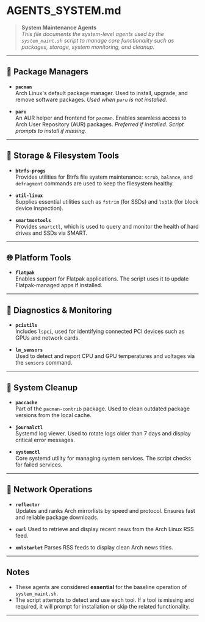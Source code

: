 # AGENTS_SYSTEM.md

> **System Maintenance Agents**  
> _This file documents the system-level agents used by the `system_maint.sh`
script to manage core functionality such as packages, storage, system
monitoring, and cleanup._

---

## 🔧 Package Managers

- **`pacman`**  
  Arch Linux's default package manager. Used to install, upgrade, and remove
  software packages.
  _Used when `paru` is not installed._

- **`paru`**  
  An AUR helper and frontend for `pacman`. Enables seamless access to Arch User
  Repository (AUR) packages.
  _Preferred if installed. Script prompts to install if missing._

---

## 💽 Storage & Filesystem Tools

- **`btrfs-progs`**  
  Provides utilities for Btrfs file system maintenance:
  `scrub`, `balance`, and `defragment` commands are used to keep the filesystem
  healthy.

- **`util-linux`**  
  Supplies essential utilities such as `fstrim` (for SSDs) and `lsblk`
  (for block device inspection).

- **`smartmontools`**  
  Provides `smartctl`, which is used to query and monitor the health of hard
  drives and SSDs via SMART.

---

## 🌐 Platform Tools

- **`flatpak`**  
  Enables support for Flatpak applications. The script uses it to update
  Flatpak-managed apps if installed.

---

## 🧪 Diagnostics & Monitoring

- **`pciutils`**  
  Includes `lspci`, used for identifying connected PCI devices such as GPUs and
  network cards.

- **`lm_sensors`**  
  Used to detect and report CPU and GPU temperatures and voltages via the
  `sensors` command.

---

## 🧹 System Cleanup

- **`paccache`**  
  Part of the `pacman-contrib` package. Used to clean outdated package versions
  from the local cache.

- **`journalctl`**  
  Systemd log viewer. Used to rotate logs older than 7 days and display
  critical error messages.

- **`systemctl`**  
  Core systemd utility for managing system services. The script checks for
  failed services.

---

## 📡 Network Operations

- **`reflector`**  
  Updates and ranks Arch mirrorlists by speed and protocol. Ensures fast and
  reliable package downloads.

- **`curl`**
  Used to retrieve and display recent news from the Arch Linux RSS feed.

- **`xmlstarlet`**
  Parses RSS feeds to display clean Arch news titles.

---

## Notes

- These agents are considered **essential** for the baseline operation of
  `system_maint.sh`.
- The script attempts to detect and use each tool. If a tool is missing and
  required, it will prompt for installation or skip the related functionality.

---
